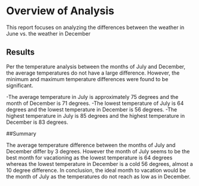 # Overview of Analysis

This report focuses on analyzing the differences between the weather in June vs. the weather in December

## Results 

Per the temperature analysis between the months of July and December, the average temperatures do not have a large difference.  However, the minimum and maximum temperature differences were found to be significant.

-The average temperature in July is approximately 75 degrees and the month of December is  71 degrees. 
-The lowest temperature of July is 64 degrees and the lowest temperature in December is 56 degrees. 
-The highest temperature in July is 85 degrees and the highest temperature in December is  83 degrees. 

##Summary 

The average temperature difference between the months of July and December differ by 3 degrees. However the month of July seems to be the best month for vacationing as the lowest temperature is 64 degrees whereas the lowest temperature in December is a cold 56 degrees, almost a 10 degree difference. In conclusion, the ideal month to vacation would be the month of July as the temperatures do not reach as low as in December.  

